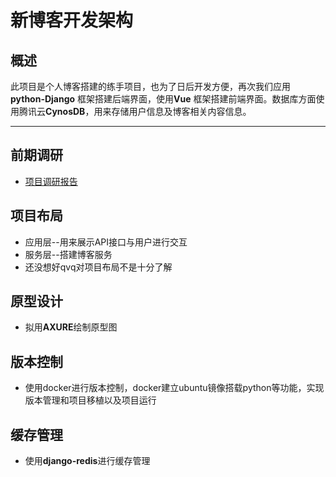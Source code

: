 # 新博客开发架构

## 概述

此项目是个人博客搭建的练手项目，也为了日后开发方便，再次我们应用   **python-Django**  框架搭建后端界面，使用**Vue** 框架搭建前端界面。数据库方面使用腾讯云**CynosDB**，用来存储用户信息及博客相关内容信息。

---

## 前期调研

* [项目调研报告](博客调研报告.md)

## 项目布局
- 应用层--用来展示API接口与用户进行交互
- 服务层--搭建博客服务
- 还没想好qvq对项目布局不是十分了解

## 原型设计
- 拟用**AXURE**绘制原型图

## 版本控制
- 使用docker进行版本控制，docker建立ubuntu镜像搭载python等功能，实现版本管理和项目移植以及项目运行

## 缓存管理
- 使用**django-redis**进行缓存管理